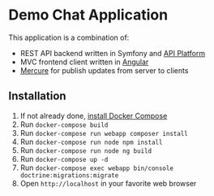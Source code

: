 Demo Chat Application
=====================

This application is a combination of:
* REST API backend written in Symfony and [API Platform](https://api-platform.com/)
* MVC frontend client written in [Angular](https://angular.io/)
* [Mercure](https://mercure.rocks/) for publish updates from server to clients

Installation
------------
1. If not already done, [install Docker Compose](https://docs.docker.com/compose/install/)
2. Run `docker-compose build`
3. Run `docker-compose run webapp composer install`
4. Run `docker-compose run node npm install`
5. Run `docker-compose run node ng build`
6. Run `docker-compose up -d`
7. Run `docker-compose exec webapp bin/console doctrine:migrations:migrate`
8. Open `http://localhost` in your favorite web browser